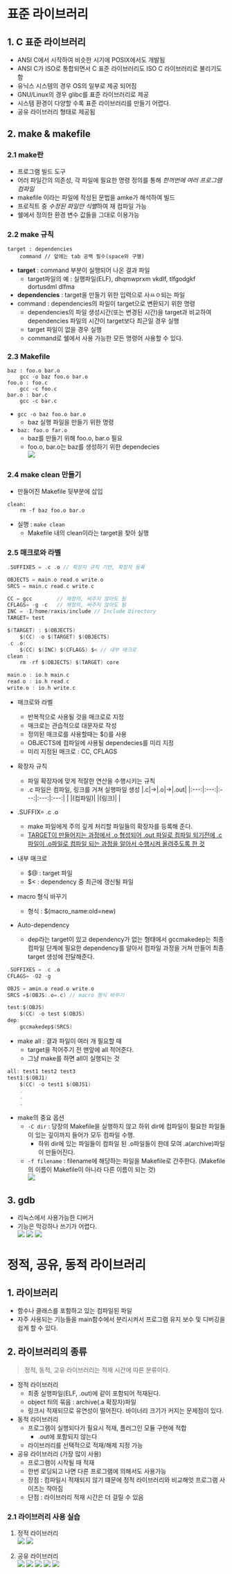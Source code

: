 # 표준 라이브러리

## 1. C 표준 라이브러리
- ANSI C에서 시작하여 비슷한 시기에 POSIX에서도 개발됨
- ANSI C가 ISO로 통합되면서 C 표준 라이브러리도 ISO C 라이브러리로 불리기도 함
- 유닉스 시스템의 경우 OS의 일부로 제공 되어짐
- GNU/Linux의 경우 glibc를 표준 라이브러리로 제공
- 시스템 환경이 다양할 수록 표준 라이브러리를 만들기 어렵다.
- 공유 라이브러리 형태로 제공됨

## 2. make & makefile
### 2.1 make란
- 프로그램 빌드 도구
- 어러 파일간의 의존성, 각 파일에 필요한 명령 정의를 통해 *한꺼번에 여러 프로그램 컴파일*
- makefile 이라는 파일에 작성된 문법을 amke가 해석하여 빌드
- 프로직트 중 *수정된 파일만 식별*하여 재 컴파일 가능
- 쉘에서 정의한 환경 변수 값들을 그대로 이용가능

### 2.2 make 규칙
```
target : dependencies
    command // 앞에는 tab 공백 필수(space와 구별)
```
- **target** : command 부분이 실행되어 나온 결과 파일
    - target파일의 예 : 실행파일(ELF), dhqmwprxm vkdlf, tlfgodgkf dortusdml dlfma
- **dependencies** : target을 만들기 위한 입력으로 사ㅛㅇ되는 파일
- command : dependencies의 파일이 target으로 변환되기 위한 명령
    - dependencies의 파일 생성시간(또는 변경된 시간)을 target과 비교하여 dependencies 파일의 시간이 target보다 최근일 경우 실행
    - target 파일이 없을 경우 실행
    - command로 쉘에서 사용 가능한 모든 명령어 사용할 수 있다.

### 2.3 Makefile
```
baz : foo.o bar.o
    gcc -o baz foo.o bar.o
foo.o : foo.c
    gcc -c foo.c
bar.o : bar.c
    gcc -c bar.c
```
- `gcc -o baz foo.o bar.o`
    - baz 실행 파일을 만들기 위한 명령
- `baz: foo.o far.o`
    - baz를 만들기 위해 foo.o, bar.o 필요
    - foo.o, bar.o는 baz를 생성하기 위한 dependecies  
![](./img/image006.png)

### 2.4 make clean 만들기
- 만들어진 Makefile 뒷부분에 삽입
```
clean:
    rm -f baz foo.o bar.o
```
- 실행 : `make clean`
    - Makefile 내의 clean이라는 target을 찾아 실행

### 2.5 매크로와 라벨
```c
.SUFFIXES = .c .o // 확장자 규칙 기반, 확장자 등록

OBJECTS = main.o read.o write.o
SRCS = main.c read.c write.c

CC = gcc        // 재정의, 써주지 않아도 됨
CFLAGS= -g -c   // 재정의, 써주지 않아도 됨
INC = -I/home/raxis/include // Include Directory
TARGET= test

$(TARGET) : $(OBJECTS)
    $(CC) -o $(TARGET) $(OBJECTS)
.c .o:
    $(CC) $(INC) $(CFLAGS) $< // 내부 매크로
clean :
    rm -rf $(OBJECTS) $(TARGET) core

main.o : io.h main.c
read.o : io.h read.c
write.o : io.h write.c
```
- 매크로와 라벨
    - 반복적으로 사용될 것을 매크로로 지정
    - 매크로는 관습적으로 대문자로 작성
    - 정의된 매크로를 사용할때는 $()를 사용
    - OBJECTS에 컴파일에 사용될 dependecies를 미리 지정
    - 미리 지정된 매크로 : CC, CFLAGS

- 확장자 규칙
    - 파일 확장자에 맞게 적잘한 연산을 수행시키는 규칙
    - .c 파일은 컴파일, 링크를 거쳐 실행파일 생성
        |.c|->|.o|->|.out|
        |:---:|:---:|:---:|:---:|:---:|
        |   |(컴파일)|   |(링크)|   |

- .SUFFIX= .c .o
    - make 파일에게 주의 깊게 처리할 파일들의 확장자를 등록해 준다.
    - <u>TARGET이 만들어지는 과정에서 .o 형성되어 .out 파일로 컴파일 되기전에 .c파일이 .o파일로 컴파일 되는 과정을 알아서 수행시켜 올려주도록 한 것</u>

- 내부 매크로
    - $@ : target 파일
    - $< : dependency 중 최근에 갱신될 파일


- macro 형식 바꾸기
    - 형식 : $(macro_name:old=new)

- Auto-dependency
    - dep라는 target이 있고 dependency가 없는 형태에서 gccmakedep는 최종 컴파일 단계에 필요한 dependency를 알아서 컴파일 과정을 거쳐 만들어 최종 target 생성에 전달해준다.
```c
.SUFFIXES = .c .o
CFLAGS= -O2 -g

OBJS = amin.o read.o write.o
SRCS =$(OBJS:.o=.c) // macro 형식 바꾸기

test:$(OBJS)
    $(CC) -o test $(OBJS)
dep:
    gccmakedep$(SRCS)
```

- make all : 결과 파일이 여러 개 필요할 때
    - target을 적어주기 전 맨앞에 all 적어준다.
    - 그냥 make를 하면 all이 실행되는 것
```c
all: test1 test2 test3
test1:$(OBJ1)
    $(CC) -o test1 $(OBJS1)
    .
    .
    .
```

- make의 중요 옵션
    - `-C dir` : 당장의 Makefile을 실행하지 않고 하위 dir에 컴파일이 필요한 파일들이 있는 깊이까지 들어가 모두 컴파일 수행.
        - 하위 dir에 있는 파일들이 컴파일 된 .o파일들이 한데 모여 .a(archive)파일이 만들어진다.
    - `-f filename` : filename에 해당하는 파일을 Makefile로 간주한다. (Makefile의 이름이 Makefile이 아니라 다른 이름이 되는 것)  
    ![](./img/image002.png)

## 3. gdb
- 리눅스에서 사용가능한 디버거
- 기능은 막강하나 쓰기가 어렵다.  
![](./img/image009.png)
![](./img/image010.png)
![](./img/image011.png)


# 정적, 공유, 동적 라이브러리

## 1. 라이브러리
- 함수나 클래스를 포함하고 있는 컴파일된 파일
- 자주 사용되는 기능들을 main함수에서 분리시켜서 프로그램 유지 보수 및 디버깅을 쉽게 할 수 있다.

## 2. 라이브러리의 종류
> 정적, 동적, 고유 라이브러리는 적재 시간에 따른 분류이다.

- 정적 라이브러리
    - 최종 실행파일(ELF, .out)에 같이 포함되어 적재된다.
    - object fil의 묶음 : archive(.a 확장자)파일
    - 링크시 적재되므로 유연성이 떨어진다. 바이너리 크기가 커지는 문제점이 있다.
- 동적 라이브러리
    - 프로그램이 실행되다가 필요시 적재, 플러그인 모듈 구현에 적합
        - .out에 포함되지 않는다
    - 라이브러리를 선택적으로 적재/해제 지정 가능
- 공유 라이브러리 (가장 많이 사용)
    - 프로그램이 시작될 때 적재
    - 한번 로딩되고 나면 다른 프로그램에 의해서도 사용가능
    - 장점 : 컴파일시 적재되지 않기 떄문에 정적 라이브러리와 비교해엇 프로그램 사이즈는 작아짐
    - 단점 : 라이브러리 적재 시간은 더 걸릴 수 있음

### 2.1 라이브러리 사용 실습

1. 정적 라이브러리  
![](./img/image012.png)
![](./img/image013.png)

2. 공유 라이브러리  
![](./img/image021.png)
![](./img/image022.png)
![](./img/image023.png)
![](./img/image024.png)
![](./img/image025.png)